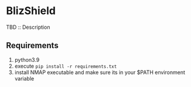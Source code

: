 # BlizShield
TBD :: Description

## Requirements
1. python3.9
2. execute `pip install -r requirements.txt`
3. install NMAP executable and make sure its in your $PATH environment variable